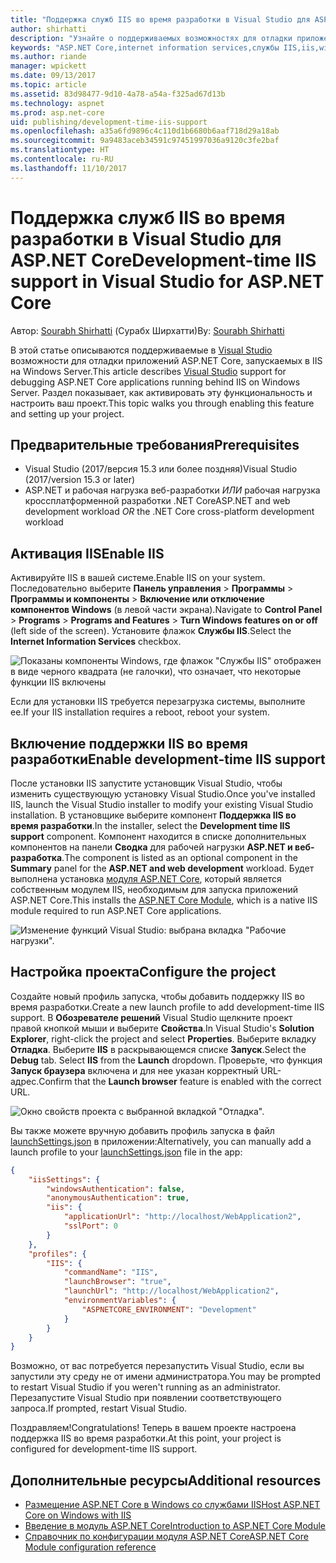 ```yaml
---
title: "Поддержка служб IIS во время разработки в Visual Studio для ASP.NET Core"
author: shirhatti
description: "Узнайте о поддерживаемых возможностях для отладки приложений ASP.NET Core при запуске в IIS на Windows Server."
keywords: "ASP.NET Core,internet information services,службы IIS,iis,windows server,модуль asp.net core,отладка"
ms.author: riande
manager: wpickett
ms.date: 09/13/2017
ms.topic: article
ms.assetid: 83d98477-9d10-4a78-a54a-f325ad67d13b
ms.technology: aspnet
ms.prod: asp.net-core
uid: publishing/development-time-iis-support
ms.openlocfilehash: a35a6fd9896c4c110d1b6680b6aaf718d29a18ab
ms.sourcegitcommit: 9a9483aceb34591c97451997036a9120c3fe2baf
ms.translationtype: HT
ms.contentlocale: ru-RU
ms.lasthandoff: 11/10/2017
---
```

# <a name="development-time-iis-support-in-visual-studio-for-aspnet-core"></a><span data-ttu-id="9bf3a-104">Поддержка служб IIS во время разработки в Visual Studio для ASP.NET Core</span><span class="sxs-lookup"><span data-stu-id="9bf3a-104">Development-time IIS support in Visual Studio for ASP.NET Core</span></span>

<span data-ttu-id="9bf3a-105">Автор: [Sourabh Shirhatti](https://twitter.com/sshirhatti) (Сурабх Ширхатти)</span><span class="sxs-lookup"><span data-stu-id="9bf3a-105">By: [Sourabh Shirhatti](https://twitter.com/sshirhatti)</span></span>

<span data-ttu-id="9bf3a-106">В этой статье описываются поддерживаемые в [Visual Studio](https://www.visualstudio.com/vs/) возможности для отладки приложений ASP.NET Core, запускаемых в IIS на Windows Server.</span><span class="sxs-lookup"><span data-stu-id="9bf3a-106">This article describes [Visual Studio](https://www.visualstudio.com/vs/) support for debugging ASP.NET Core applications running behind IIS on Windows Server.</span></span> <span data-ttu-id="9bf3a-107">Раздел показывает, как активировать эту функциональность и настроить ваш проект.</span><span class="sxs-lookup"><span data-stu-id="9bf3a-107">This topic walks you through enabling this feature and setting up your project.</span></span>

## <a name="prerequisites"></a><span data-ttu-id="9bf3a-108">Предварительные требования</span><span class="sxs-lookup"><span data-stu-id="9bf3a-108">Prerequisites</span></span>

* <span data-ttu-id="9bf3a-109">Visual Studio (2017/версия 15.3 или более поздняя)</span><span class="sxs-lookup"><span data-stu-id="9bf3a-109">Visual Studio (2017/version 15.3 or later)</span></span>
* <span data-ttu-id="9bf3a-110">ASP.NET и рабочая нагрузка веб-разработки *ИЛИ* рабочая нагрузка кроссплатформенной разработки .NET Core</span><span class="sxs-lookup"><span data-stu-id="9bf3a-110">ASP.NET and web development workload *OR* the .NET Core cross-platform development workload</span></span>

## <a name="enable-iis"></a><span data-ttu-id="9bf3a-111">Активация IIS</span><span class="sxs-lookup"><span data-stu-id="9bf3a-111">Enable IIS</span></span>

<span data-ttu-id="9bf3a-112">Активируйте IIS в вашей системе.</span><span class="sxs-lookup"><span data-stu-id="9bf3a-112">Enable IIS on your system.</span></span> <span data-ttu-id="9bf3a-113">Последовательно выберите **Панель управления** > **Программы** > **Программы и компоненты** > **Включение или отключение компонентов Windows** (в левой части экрана).</span><span class="sxs-lookup"><span data-stu-id="9bf3a-113">Navigate to **Control Panel** > **Programs** > **Programs and Features** > **Turn Windows features on or off** (left side of the screen).</span></span> <span data-ttu-id="9bf3a-114">Установите флажок **Службы IIS**.</span><span class="sxs-lookup"><span data-stu-id="9bf3a-114">Select the **Internet Information Services** checkbox.</span></span>

![Показаны компоненты Windows, где флажок "Службы IIS" отображен в виде черного квадрата (не галочки), что означает, что некоторые функции IIS включены](development-time-iis-support/_static/enable_iis.png)

<span data-ttu-id="9bf3a-116">Если для установки IIS требуется перезагрузка системы, выполните ее.</span><span class="sxs-lookup"><span data-stu-id="9bf3a-116">If your IIS installation requires a reboot, reboot your system.</span></span>

## <a name="enable-development-time-iis-support"></a><span data-ttu-id="9bf3a-117">Включение поддержки IIS во время разработки</span><span class="sxs-lookup"><span data-stu-id="9bf3a-117">Enable development-time IIS support</span></span>

<span data-ttu-id="9bf3a-118">После установки IIS запустите установщик Visual Studio, чтобы изменить существующую установку Visual Studio.</span><span class="sxs-lookup"><span data-stu-id="9bf3a-118">Once you've installed IIS, launch the Visual Studio installer to modify your existing Visual Studio installation.</span></span> <span data-ttu-id="9bf3a-119">В установщике выберите компонент **Поддержка IIS во время разработки**.</span><span class="sxs-lookup"><span data-stu-id="9bf3a-119">In the installer, select the **Development time IIS support** component.</span></span> <span data-ttu-id="9bf3a-120">Компонент находится в списке дополнительных компонентов на панели **Сводка** для рабочей нагрузки **ASP.NET и веб-разработка**.</span><span class="sxs-lookup"><span data-stu-id="9bf3a-120">The component is listed as an optional component in the **Summary** panel for the **ASP.NET and web development** workload.</span></span> <span data-ttu-id="9bf3a-121">Будет выполнена установка [модуля ASP.NET Core](xref:fundamentals/servers/aspnet-core-module), который является собственным модулем IIS, необходимым для запуска приложений ASP.NET Core.</span><span class="sxs-lookup"><span data-stu-id="9bf3a-121">This installs the [ASP.NET Core Module](xref:fundamentals/servers/aspnet-core-module), which is a native IIS module required to run ASP.NET Core applications.</span></span>

![Изменение функций Visual Studio: выбрана вкладка "Рабочие нагрузки".](development-time-iis-support/_static/development_time_support.png)

## <a name="configure-the-project"></a><span data-ttu-id="9bf3a-125">Настройка проекта</span><span class="sxs-lookup"><span data-stu-id="9bf3a-125">Configure the project</span></span>

<span data-ttu-id="9bf3a-126">Создайте новый профиль запуска, чтобы добавить поддержку IIS во время разработки.</span><span class="sxs-lookup"><span data-stu-id="9bf3a-126">Create a new launch profile to add development-time IIS support.</span></span> <span data-ttu-id="9bf3a-127">В **Обозревателе решений** Visual Studio щелкните проект правой кнопкой мыши и выберите **Свойства**.</span><span class="sxs-lookup"><span data-stu-id="9bf3a-127">In Visual Studio's **Solution Explorer**, right-click the project and select **Properties**.</span></span> <span data-ttu-id="9bf3a-128">Выберите вкладку **Отладка**. Выберите **IIS** в раскрывающемся списке **Запуск**.</span><span class="sxs-lookup"><span data-stu-id="9bf3a-128">Select the **Debug** tab. Select **IIS** from the **Launch** dropdown.</span></span> <span data-ttu-id="9bf3a-129">Проверьте, что функция **Запуск браузера** включена и для нее указан корректный URL-адрес.</span><span class="sxs-lookup"><span data-stu-id="9bf3a-129">Confirm that the **Launch browser** feature is enabled with the correct URL.</span></span>

![Окно свойств проекта с выбранной вкладкой "Отладка".](development-time-iis-support/_static/project_properties.png)

<span data-ttu-id="9bf3a-134">Вы также можете вручную добавить профиль запуска в файл [launchSettings.json](http://json.schemastore.org/launchsettings) в приложении:</span><span class="sxs-lookup"><span data-stu-id="9bf3a-134">Alternatively, you can manually add a launch profile to your [launchSettings.json](http://json.schemastore.org/launchsettings) file in the app:</span></span>

```json
{
    "iisSettings": {
        "windowsAuthentication": false,
        "anonymousAuthentication": true,
        "iis": {
            "applicationUrl": "http://localhost/WebApplication2",
            "sslPort": 0
        }
    },
    "profiles": {
        "IIS": {
            "commandName": "IIS",
            "launchBrowser": "true",
            "launchUrl": "http://localhost/WebApplication2",
            "environmentVariables": {
                "ASPNETCORE_ENVIRONMENT": "Development"
            }
        }
    }
}
```

<span data-ttu-id="9bf3a-135">Возможно, от вас потребуется перезапустить Visual Studio, если вы запустили эту среду не от имени администратора.</span><span class="sxs-lookup"><span data-stu-id="9bf3a-135">You may be prompted to restart Visual Studio if you weren't running as an administrator.</span></span> <span data-ttu-id="9bf3a-136">Перезапустите Visual Studio при появлении соответствующего запроса.</span><span class="sxs-lookup"><span data-stu-id="9bf3a-136">If prompted, restart Visual Studio.</span></span>

<span data-ttu-id="9bf3a-137">Поздравляем!</span><span class="sxs-lookup"><span data-stu-id="9bf3a-137">Congratulations!</span></span> <span data-ttu-id="9bf3a-138">Теперь в вашем проекте настроена поддержка IIS во время разработки.</span><span class="sxs-lookup"><span data-stu-id="9bf3a-138">At this point, your project is configured for development-time IIS support.</span></span> 

## <a name="additional-resources"></a><span data-ttu-id="9bf3a-139">Дополнительные ресурсы</span><span class="sxs-lookup"><span data-stu-id="9bf3a-139">Additional resources</span></span>

* [<span data-ttu-id="9bf3a-140">Размещение ASP.NET Core в Windows со службами IIS</span><span class="sxs-lookup"><span data-stu-id="9bf3a-140">Host ASP.NET Core on Windows with IIS</span></span>](xref:publishing/iis)
* [<span data-ttu-id="9bf3a-141">Введение в модуль ASP.NET Core</span><span class="sxs-lookup"><span data-stu-id="9bf3a-141">Introduction to ASP.NET Core Module</span></span>](xref:fundamentals/servers/aspnet-core-module)
* [<span data-ttu-id="9bf3a-142">Справочник по конфигурации модуля ASP.NET Core</span><span class="sxs-lookup"><span data-stu-id="9bf3a-142">ASP.NET Core Module configuration reference</span></span>](xref:hosting/aspnet-core-module)
